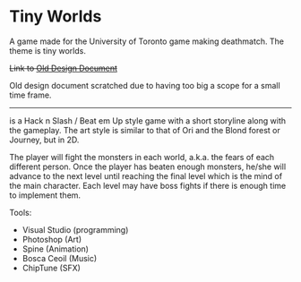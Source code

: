 # Tiny Worlds

A game made for the University of Toronto game making deathmatch.
The theme is tiny worlds.

~~Link to [Old Design Document](https://github.com/ianw3214/TinyWorlds/blob/master/Design/DesignDocument_OLD.md)~~

Old design document scratched due to having too big a scope for a small time frame.

***

<TINY WORLDS> is a Hack n Slash / Beat em Up style game with a short storyline along with the gameplay. The art style is
similar to that of Ori and the Blond forest or Journey, but in 2D. 

The player will fight the monsters in each world, a.k.a. the fears of each different person. Once the player has beaten 
enough monsters, he/she will advance to the next level until reaching the final level which is the mind of the main
character. Each level may have boss fights if there is enough time to implement them. 

Tools:
  - Visual Studio (programming)
  - Photoshop (Art)
  - Spine (Animation)
  - Bosca Ceoil (Music)
  - ChipTune (SFX)